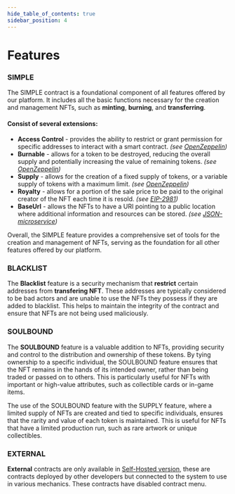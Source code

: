 ```yaml
---
hide_table_of_contents: true
sidebar_position: 4
---
```



# Features

### SIMPLE

The SIMPLE contract is a foundational component of all features offered by our platform. It includes all the basic functions necessary for the creation and management NFTs, such as **minting**, **burning**, and **transferring**.

#### Consist of several extensions:
- **Access Control** - provides the ability to restrict or grant permission for specific addresses to interact with a smart contract. _(see [OpenZeppelin](https://docs.openzeppelin.com/contracts/5.x/access-control))_
- **Burnable** -  allows for a token to be destroyed, reducing the overall supply and potentially increasing the value of remaining tokens. _(see [OpenZeppelin](https://docs.openzeppelin.com/contracts/5.x/api/token/erc1155#ERC1155Burnable))_
- **Supply** - allows for the creation of a fixed supply of tokens, or a variable supply of tokens with a maximum limit. _(see [OpenZeppelin](https://docs.openzeppelin.com/contracts/5.x/api/token/erc1155#ERC1155Supply))_
- **Royalty** - allows for a portion of the sale price to be paid to the original creator of the NFT each time it is resold. _(see [EIP-2981](https://eips.ethereum.org/EIPS/eip-2981))_
- **BaseUrl** - allows the NFTs to have a URI pointing to a public location where additional information and resources can be stored. _(see [JSON-microservice](/api/category/json-microservice/))_

Overall, the SIMPLE feature provides a comprehensive set of tools for the creation and management of NFTs, serving as the foundation for all other features offered by our platform.


### BLACKLIST

The **Blacklist** feature is a security mechanism that **restrict** certain addresses from **transfering NFT**. These addresses are typically considered to be bad actors and are unable to use the NFTs they possess if they are added to blacklist. This helps to maintain the integrity of the contract and ensure that NFTs are not being used maliciously.


### SOULBOUND

The **SOULBOUND** feature is a valuable addition to NFTs, providing security and control to the distribution and ownership of these tokens. By tying ownership to a specific individual, the SOULBOUND feature ensures that the NFT remains in the hands of its intended owner, rather than being traded or passed on to others. This is particularly useful for NFTs with important or high-value attributes, such as collectible cards or in-game items.

The use of the SOULBOUND feature with the SUPPLY feature, where a limited supply of NFTs are created and tied to specific individuals, ensures that the rarity and value of each token is maintained. This is useful for NFTs that have a limited production run, such as rare artwork or unique collectibles.


### EXTERNAL

**External** contracts are only available in [Self-Hosted version](https://gemunion.io/pricing), these are contracts deployed by other developers but connected to the system to use in various mechanics. These contracts have disabled contract menu.
